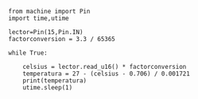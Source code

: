     from machine import Pin
    import time,utime  

    lector=Pin(15,Pin.IN)  
    factorconversion = 3.3 / 65365

    while True:

        celsius = lector.read_u16() * factorconversion
        temperatura = 27 - (celsius - 0.706) / 0.001721
        print(temperatura)
        utime.sleep(1)
